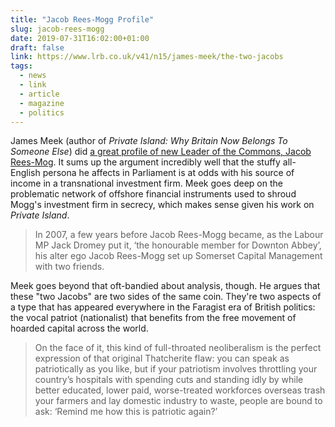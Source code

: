 ```yaml
---
title: "Jacob Rees-Mogg Profile"
slug: jacob-rees-mogg
date: 2019-07-31T16:02:00+01:00
draft: false
link: https://www.lrb.co.uk/v41/n15/james-meek/the-two-jacobs
tags:
  - news
  - link
  - article
  - magazine
  - politics
---
```


James Meek (author of _Private Island: Why Britain Now Belongs To Someone Else_) did [a great profile of new Leader of the Commons, Jacob Rees-Mog](https://www.lrb.co.uk/v41/n15/james-meek/the-two-jacobs). It sums up the argument incredibly well that the stuffy all-English persona he affects in Parliament is at odds with his source of income in a transnational investment firm. Meek goes deep on the problematic network of offshore financial instruments used to shroud Mogg's investment firm in secrecy, which makes sense given his work on _Private Island_.

> In 2007, a few years before Jacob Rees-Mogg became, as the Labour MP Jack Dromey put it, ‘the honourable member for Downton Abbey’, his alter ego Jacob Rees-Mogg set up Somerset Capital Management with two friends.

Meek goes beyond that oft-bandied about analysis, though. He argues that these "two Jacobs" are two sides of the same coin. They're two aspects of a type that has appeared everywhere in the Faragist era of British politics: the vocal patriot (nationalist) that benefits from the free movement of hoarded capital across the world.

> On the face of it, this kind of full-throated neoliberalism is the perfect expression of that original Thatcherite flaw: you can speak as patriotically as you like, but if your patriotism involves throttling your country’s hospitals with spending cuts and standing idly by while better educated, lower paid, worse-treated workforces overseas trash your farmers and lay domestic industry to waste, people are bound to ask: ‘Remind me how this is patriotic again?’

